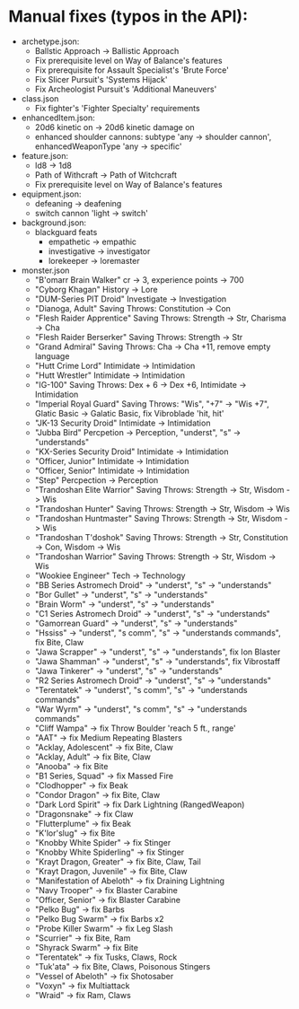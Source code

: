 # Manual fixes (typos in the API):

- archetype.json:
  - Ballstic Approach -> Ballistic Approach
  - Fix prerequisite level on Way of Balance's features
  - Fix prerequisite for Assault Specialist's 'Brute Force'
  - Fix Slicer Pursuit's 'Systems Hijack'
  - Fix Archeologist Pursuit's 'Additional Maneuvers'
- class.json
  - Fix fighter's 'Fighter Specialty' requirements
- enhancedItem.json:
  - 20d6 kinetic on -> 20d6 kinetic damage on
  - enhanced shoulder cannons: subtype 'any -> shoulder cannon', enhancedWeaponType 'any -> specific'
- feature.json:
  - ld8 -> 1d8
  - Path of Withcraft -> Path of Witchcraft
  - Fix prerequisite level on Way of Balance's features
- equipment.json:
  - defeaning -> deafening
  - switch cannon 'light -> switch'
- background.json:
  - blackguard feats
    - empathetic -> empathic
    - investigative -> investigator
    - lorekeeper -> loremaster
- monster.json
  - "B'omarr Brain Walker" cr -> 3, experience points -> 700
  - "Cyborg Khagan" History -> Lore
  - "DUM-Series PIT Droid" Investigate -> Investigation
  - "Dianoga, Adult" Saving Throws: Constitution -> Con
  - "Flesh Raider Apprentice" Saving Throws: Strength -> Str, Charisma -> Cha
  - "Flesh Raider Berserker" Saving Throws: Strength -> Str
  - "Grand Admiral" Saving Throws: Cha -> Cha +11, remove empty language
  - "Hutt Crime Lord" Intimidate -> Intimidation
  - "Hutt Wrestler" Intimidate -> Intimidation
  - "IG-100" Saving Throws: Dex + 6 -> Dex +6, Intimidate -> Intimidation
  - "Imperial Royal Guard" Saving Throws: "Wis", "+7" -> "Wis +7", Glatic Basic -> Galatic Basic, fix Vibroblade 'hit, hit'
  - "JK-13 Security Droid" Intimidate -> Intimidation
  - "Jubba Bird" Percpetion -> Perception, "underst", "s" -> "understands"
  - "KX-Series Security Droid" Intimidate -> Intimidation
  - "Officer, Junior" Intimidate -> Intimidation
  - "Officer, Senior" Intimidate -> Intimidation
  - "Step" Percpection -> Perception
  - "Trandoshan Elite Warrior" Saving Throws: Strength -> Str, Wisdom -> Wis
  - "Trandoshan Hunter" Saving Throws: Strength -> Str, Wisdom -> Wis
  - "Trandoshan Huntmaster" Saving Throws: Strength -> Str, Wisdom -> Wis
  - "Trandoshan T'doshok" Saving Throws: Strength -> Str, Constitution -> Con, Wisdom -> Wis
  - "Trandoshan Warrior" Saving Throws: Strength -> Str, Wisdom -> Wis
  - "Wookiee Engineer" Tech -> Technology
  - "BB Series Astromech Droid" -> "underst", "s" -> "understands"
  - "Bor Gullet" -> "underst", "s" -> "understands"
  - "Brain Worm" -> "underst", "s" -> "understands"
  - "C1 Series Astromech Droid" -> "underst", "s" -> "understands"
  - "Gamorrean Guard" -> "underst", "s" -> "understands"
  - "Hssiss" -> "underst", "s comm", "s" -> "understands commands", fix Bite, Claw
  - "Jawa Scrapper" -> "underst", "s" -> "understands", fix Ion Blaster
  - "Jawa Shamman" -> "underst", "s" -> "understands", fix Vibrostaff
  - "Jawa Tinkerer" -> "underst", "s" -> "understands"
  - "R2 Series Astromech Droid" -> "underst", "s" -> "understands"
  - "Terentatek" -> "underst", "s comm", "s" -> "understands commands"
  - "War Wyrm" -> "underst", "s comm", "s" -> "understands commands"
  - "Cliff Wampa" -> fix Throw Boulder 'reach 5 ft., range'
  - "AAT" -> fix Medium Repeating Blasters
  - "Acklay, Adolescent" -> fix Bite, Claw
  - "Acklay, Adult" -> fix Bite, Claw
  - "Anooba" -> fix Bite
  - "B1 Series, Squad" -> fix Massed Fire
  - "Clodhopper" -> fix Beak
  - "Condor Dragon" -> fix Bite, Claw
  - "Dark Lord Spirit" -> fix Dark Lightning (RangedWeapon)
  - "Dragonsnake" -> fix Claw
  - "Flutterplume" -> fix Beak
  - "K'lor'slug" -> fix Bite
  - "Knobby White Spider" -> fix Stinger
  - "Knobby White Spiderling" -> fix Stinger
  - "Krayt Dragon, Greater" -> fix Bite, Claw, Tail
  - "Krayt Dragon, Juvenile" -> fix Bite, Claw
  - "Manifestation of Abeloth" -> fix Draining Lightning
  - "Navy Trooper" -> fix Blaster Carabine
  - "Officer, Senior" -> fix Blaster Carabine
  - "Pelko Bug" -> fix Barbs
  - "Pelko Bug Swarm" -> fix Barbs x2
  - "Probe Killer Swarm" -> fix Leg Slash
  - "Scurrier" -> fix Bite, Ram
  - "Shyrack Swarm" -> fix Bite
  - "Terentatek" -> fix Tusks, Claws, Rock
  - "Tuk'ata" -> fix Bite, Claws, Poisonous Stingers
  - "Vessel of Abeloth" -> fix Shotosaber
  - "Voxyn" -> fix Multiattack
  - "Wraid" -> fix Ram, Claws